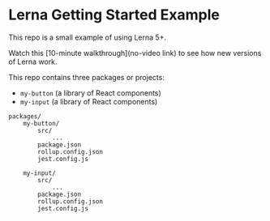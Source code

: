 # Lerna Getting Started Example

This repo is a small example of using Lerna 5+.

Watch this [10-minute walkthrough](no-video link) to see how new versions of Lerna work.

This repo contains three packages or projects:

- `my-button` (a library of React components)
- `my-input` (a library of React components)

```
packages/
    my-button/
        src/
            ...
        package.json
        rollup.config.json
        jest.config.js

    my-input/
        src/
            ...
        package.json
        rollup.config.json
        jest.config.js
```

